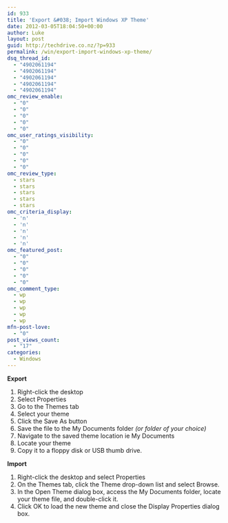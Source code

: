 ```yaml
---
id: 933
title: 'Export &#038; Import Windows XP Theme'
date: 2012-03-05T18:04:50+00:00
author: Luke
layout: post
guid: http://techdrive.co.nz/?p=933
permalink: /win/export-import-windows-xp-theme/
dsq_thread_id:
  - "4902061194"
  - "4902061194"
  - "4902061194"
  - "4902061194"
  - "4902061194"
omc_review_enable:
  - "0"
  - "0"
  - "0"
  - "0"
  - "0"
omc_user_ratings_visibility:
  - "0"
  - "0"
  - "0"
  - "0"
  - "0"
omc_review_type:
  - stars
  - stars
  - stars
  - stars
  - stars
omc_criteria_display:
  - 'n'
  - 'n'
  - 'n'
  - 'n'
  - 'n'
omc_featured_post:
  - "0"
  - "0"
  - "0"
  - "0"
  - "0"
omc_comment_type:
  - wp
  - wp
  - wp
  - wp
  - wp
mfn-post-love:
  - "0"
post_views_count:
  - "17"
categories:
  - Windows
---
```

**Export**

  1. Right-click the desktop
  2. Select Properties
  3. Go to the Themes tab
  4. Select your theme
  5. Click the Save As button
  6. Save the file to the My Documents folder _(or folder of your choice)_
  7. Navigate to the saved theme location ie My Documents
  8. Locate your theme
  9. Copy it to a floppy disk or USB thumb drive.

**Import**

  1. Right-click the desktop and select Properties
  2. On the Themes tab, click the Theme drop-down list and select Browse.
  3. In the Open Theme dialog box, access the My Documents folder, locate your theme file, and double-click it.
  4. Click OK to load the new theme and close the Display Properties dialog box.

&nbsp;